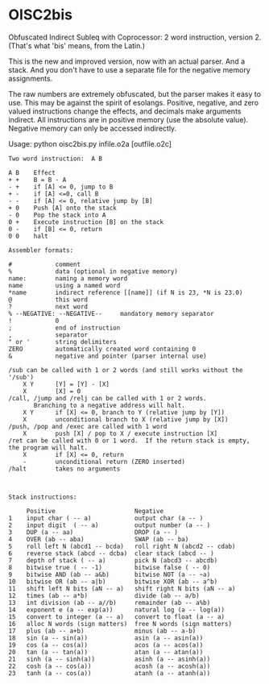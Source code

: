 # OISC2bis

Obfuscated Indirect Subleq with Coprocessor: 2 word instruction, version 2.  (That's what 'bis' means, from the Latin.)

This is the new and improved version, now with an actual parser.  And a stack.  And you don't have to use a separate file for the negative memory assignments.

The raw numbers are extremely obfuscated, but the parser makes it easy to use.  This may be against the spirit of esolangs.  Positive, negative, and zero valued instructions change the effects, and decimals make arguments indirect.  All instructions are in positive memory (use the absolute value).  Negative memory can only be accessed indirectly.

Usage:  python oisc2bis.py infile.o2a [outfile.o2c]

    Two word instruction:  A B

    A B    Effect
    + +    B = B - A
    - +    if [A] <= 0, jump to B
    + -    if [A] <=0, call B
    - -    if [A] <= 0, relative jump by [B]
    + 0    Push [A] onto the stack
    - 0    Pop the stack into A
    0 +    Execute instruction [B] on the stack
    0 -    if [B] <= 0, return
    0 0    halt

    Assembler formats:

    #            comment
    %            data (optional in negative memory)
    name:        naming a memory word
    name         using a named word
    *name        indirect reference [[name]] (if N is 23, *N is 23.0)
    @            this word
    ?            next word
    % --NEGATIVE: --NEGATIVE--     mandatory memory separator
    !            0
    ;            end of instruction
    ,            separator
    " or '       string delimiters
    ZERO         automatically created word containing 0
    &            negative and pointer (parser internal use)

    /sub can be called with 1 or 2 words (and still works without the '/sub')
        X Y      [Y] = [Y] - [X]
        X        [X] = 0
    /call, /jump and /relj can be called with 1 or 2 words.  
           Branching to a negative address will halt.
        X Y      if [X] <= 0, branch to Y (relative jump by [Y])
        X        unconditional branch to X (relative jump by [X])
    /push, /pop and /exec are called with 1 word
        X        push [X] / pop to X / execute instruction [X]
    /ret can be called with 0 or 1 word.  If the return stack is empty, the program will halt.
        X        if [X] <= 0, return
        -        unconditional return (ZERO inserted)
    /halt        takes no arguments



    Stack instructions:

         Positive                      Negative
    1    input char ( -- a)            output char (a -- )
    2    input digit  ( -- a)          output number (a -- )
    3    DUP (a -- aa)                 DROP (a -- )
    4    OVER (ab -- aba)              SWAP (ab -- ba)
    5    roll left N (abcd1 -- bcda)   roll right N (abcd2 -- cdab)
    6    reverse stack (abcd -- dcba)  clear stack (abcd -- )
    7    depth of stack ( -- a)        pick N (abcd3 -- abcdb) 
    8    bitwise true ( -- -1)         bitwise false ( -- 0)
    9    bitwise AND (ab -- a&b)       bitwise NOT (a -- ~a)
    10   bitwise OR (ab -- a|b)        bitwise XOR (ab -- a^b)
    11   shift left N bits (aN -- a)   shift right N bits (aN -- a)
    12   times (ab -- a*b)             divide (ab -- a/b)
    13   int division (ab -- a//b)     remainder (ab -- a%b)
    14   exponent e (a -- exp(a))      natural log (a -- log(a))
    15   convert to integer (a -- a)   convert to float (a -- a)
    16   alloc N words (sign matters)  free N words (sign matters)
    17   plus (ab -- a+b)              minus (ab -- a-b)
    18   sin (a -- sin(a))             asin (a -- asin(a))
    19   cos (a -- cos(a))             acos (a -- acos(a))
    20   tan (a -- tan(a))             atan (a -- atan(a))
    21   sinh (a -- sinh(a))           asinh (a -- asinh(a))
    22   cosh (a -- cos(a))            acosh (a -- acosh(a))
    23   tanh (a -- cos(a))            atanh (a -- atanh(a))

